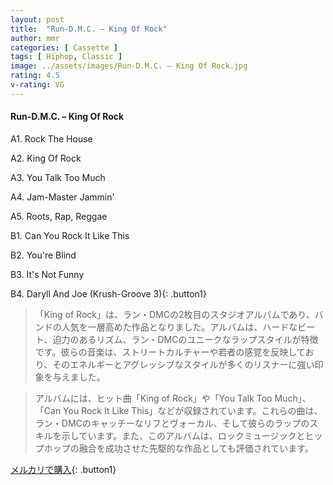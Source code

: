 ```yaml
---
layout: post
title:  "Run-D.M.C. – King Of Rock"
author: mmr
categories: [ Cassette ]
tags: [ Hiphop, Classic ]
image: ../assets/images/Run-D.M.C. – King Of Rock.jpg
rating: 4.5
v-rating: VG
---
```


#### Run-D.M.C. – King Of Rock

A1. Rock The House

A2. King Of Rock

A3. You Talk Too Much

A4. Jam-Master Jammin'

A5. Roots, Rap, Reggae

B1. Can You Rock It Like This

B2. You're Blind

B3. It's Not Funny

B4. Daryll And Joe (Krush-Groove 3){: .button1}

> 「King of Rock」は、ラン・DMCの2枚目のスタジオアルバムであり、バンドの人気を一層高めた作品となりました。アルバムは、ハードなビート、迫力のあるリズム、ラン・DMCのユニークなラップスタイルが特徴です。彼らの音楽は、ストリートカルチャーや若者の感覚を反映しており、そのエネルギーとアグレッシブなスタイルが多くのリスナーに強い印象を与えました。

> アルバムには、ヒット曲「King of Rock」や「You Talk Too Much」、「Can You Rock It Like This」などが収録されています。これらの曲は、ラン・DMCのキャッチーなリフとヴォーカル、そして彼らのラップのスキルを示しています。また、このアルバムは、ロックミュージックとヒップホップの融合を成功させた先駆的な作品としても評価されています。

[メルカリで購入](https://jp.mercari.com/item/m37727986910){: .button1}

